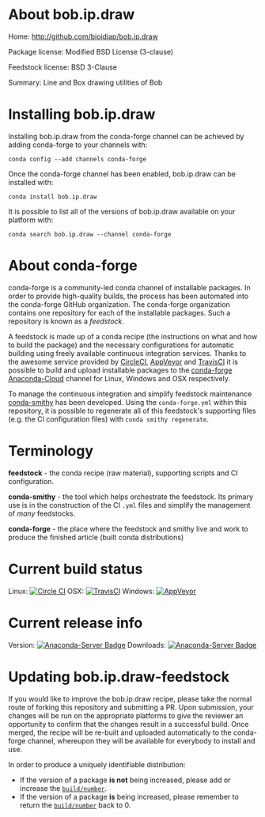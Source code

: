 About bob.ip.draw
=================

Home: http://github.com/bioidiap/bob.ip.draw

Package license: Modified BSD License (3-clause)

Feedstock license: BSD 3-Clause

Summary: Line and Box drawing utilities of Bob



Installing bob.ip.draw
======================

Installing bob.ip.draw from the conda-forge channel can be achieved by adding conda-forge to your channels with:

```
conda config --add channels conda-forge
```

Once the conda-forge channel has been enabled, bob.ip.draw can be installed with:

```
conda install bob.ip.draw
```

It is possible to list all of the versions of bob.ip.draw available on your platform with:

```
conda search bob.ip.draw --channel conda-forge
```


About conda-forge
=================

conda-forge is a community-led conda channel of installable packages.
In order to provide high-quality builds, the process has been automated into the
conda-forge GitHub organization. The conda-forge organization contains one repository 
for each of the installable packages. Such a repository is known as a *feedstock*.

A feedstock is made up of a conda recipe (the instructions on what and how to build
the package) and the necessary configurations for automatic building using freely
available continuous integration services. Thanks to the awesome service provided by
[CircleCI](https://circleci.com/), [AppVeyor](http://www.appveyor.com/)
and [TravisCI](https://travis-ci.org/) it is possible to build and upload installable
packages to the [conda-forge](https://anaconda.org/conda-forge)
[Anaconda-Cloud](http://docs.anaconda.org/) channel for Linux, Windows and OSX respectively.

To manage the continuous integration and simplify feedstock maintenance
[conda-smithy](http://github.com/conda-forge/conda-smithy) has been developed.
Using the ``conda-forge.yml`` within this repository, it is possible to regenerate all of
this feedstock's supporting files (e.g. the CI configuration files) with ``conda smithy regenerate``.


Terminology
===========

**feedstock** - the conda recipe (raw material), supporting scripts and CI configuration.

**conda-smithy** - the tool which helps orchestrate the feedstock.
                   Its primary use is in the construction of the CI ``.yml`` files
                   and simplify the management of *many* feedstocks.

**conda-forge** - the place where the feedstock and smithy live and work to
                  produce the finished article (built conda distributions)

Current build status
====================

Linux: [![Circle CI](https://circleci.com/gh/conda-forge/bob.ip.draw-feedstock.svg?style=svg)](https://circleci.com/gh/conda-forge/bob.ip.draw-feedstock)
OSX: [![TravisCI](https://travis-ci.org/conda-forge/bob.ip.draw-feedstock.svg?branch=master)](https://travis-ci.org/conda-forge/bob.ip.draw-feedstock) 
Windows: [![AppVeyor](https://ci.appveyor.com/api/projects/status/github/conda-forge/bob-ip-draw-feedstock?svg=True)](https://ci.appveyor.com/project/conda-forge/bob-ip-draw-feedstock/branch/master)

Current release info
====================
Version: [![Anaconda-Server Badge](https://anaconda.org/conda-forge/bob.ip.draw/badges/version.svg)](https://anaconda.org/conda-forge/bob.ip.draw)
Downloads: [![Anaconda-Server Badge](https://anaconda.org/conda-forge/bob.ip.draw/badges/downloads.svg)](https://anaconda.org/conda-forge/bob.ip.draw)


Updating bob.ip.draw-feedstock
==============================

If you would like to improve the bob.ip.draw recipe, please take the normal
route of forking this repository and submitting a PR. Upon submission, your changes will
be run on the appropriate platforms to give the reviewer an opportunity to confirm that the
changes result in a successful build. Once merged, the recipe will be re-built and uploaded
automatically to the conda-forge channel, whereupon they will be available for everybody to
install and use.

In order to produce a uniquely identifiable distribution:
 * If the version of a package **is not** being increased, please add or increase
   the [``build/number``](http://conda.pydata.org/docs/building/meta-yaml.html#build-number-and-string). 
 * If the version of a package **is** being increased, please remember to return
   the [``build/number``](http://conda.pydata.org/docs/building/meta-yaml.html#build-number-and-string)
   back to 0.
